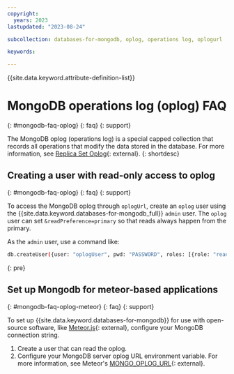 ```yaml
---
copyright:
  years: 2023
lastupdated: "2023-08-24"

subcollection: databases-for-mongodb, oplog, operations log, oplogurl

keywords: 

---
```


{{site.data.keyword.attribute-definition-list}}

# MongoDB operations log (oplog) FAQ
{: #mongodb-faq-oplog}
{: faq}
{: support}

The MongoDB oplog (operations log) is a special capped collection that records all operations that modify the data stored in the database. For more information, see [Replica Set Oplog](https://www.mongodb.com/docs/manual/core/replica-set-oplog/){: external}.
{: shortdesc}

## Creating a user with read-only access to oplog
{: #mongodb-faq-oplog}
{: faq}
{: support}

To access the MongoDB oplog through `oplogUrl`, create an `oplog` user using the {{site.data.keyword.databases-for-mongodb_full}} `admin` user. The `oplog` user can set `&readPreference=primary` so that reads always happen from the primary.

As the `admin` user, use a command like:

```sh
db.createUser({user: "oplogUser", pwd: "PASSWORD", roles: [{role: "read", db: "local"}]})
```
{: pre}

## Set up Mongodb for meteor-based applications
{: #mongodb-faq-oplog-meteor}
{: faq}
{: support}

To set up {{site.data.keyword.databases-for-mongodb}} for use with open-source software, like [Meteor.js](https://www.meteor.com/){: external}, configure your MongoDB connection string.

1. Create a user that can read the oplog.
2. Configure your MongoDB server oplog URL environment variable. For more information, see Meteor's [MONGO_OPLOG_URL](https://docs.meteor.com/environment-variables.html#MONGO-OPLOG-URL){: external}.

